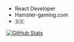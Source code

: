 * React Developer
* Hamster-gaming.com
* 🇩🇪 

[![GitHub Stats](https://github-readme-stats.vercel.app/api?username=Maurice037&count_private=true)](https://github.com/Maurice037)

